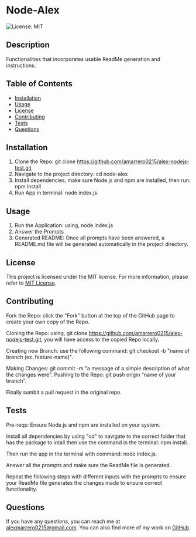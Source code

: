 # Node-Alex

  ![License: MIT](https://img.shields.io/badge/License-MIT-blue.svg)

  ## Description
  Functionalities that incorporates usable ReadMe generation and instructions.

  ## Table of Contents
  - [Installation](#installation)
  - [Usage](#usage)
  - [License](#license)
  - [Contributing](#contributing)
  - [Tests](#tests)
  - [Questions](#questions)

  ## Installation
  1) Clone the Repo: git clone https://github.com/amarrero0215/alex-nodejs-test.git 
  2) Navigate to the project directory: cd node-alex 
  3) Install dependencies, make sure Node.js and npm are installed, then run: npm install 
  4) Run App in terminal: node index.js

  ## Usage
  1) Run the Application: using, node index.js 
  2) Answer the Prompts 
  3) Generated README: Once all prompts have been answered, a README.md file will be generated automatically in the project directory.

  ## License
  This project is licensed under the MIT license.
  For more information, please refer to [MIT License](https://opensource.org/licenses/MIT).

  ## Contributing
  Fork the Repo: click the "Fork" button at the top of the GitHub page to create your own copy of the Repo.

  Cloning the Repo: using, git clone https://github.com/amarrero0215/alex-nodejs-test.git, you will have access to the copied Repo locally.

  Creating new Branch: use the following command: git checkout -b "name of branch (ex. feature-name)".

  Making Changes: git commit -m "a message of a simple description of what the changes were".
   Pushing to the Repo: git push origin "name of your branch".

  Finally sumbit a pull request in the original repo.

  ## Tests
  Pre-reqs: Ensure Node.js and npm are installed on your system. 
  
  Install all dependencies by using "cd" to navigate to the correct folder that has the package to intall then use the command in the terminal: npm install. 
  
  Then run the app in the terminal with command: node index.js. 
  
  Answer all the prompts and make sure the ReadMe file is generated. 
  
  Repeat the following steps with different inputs with the prompts to ensure your ReadMe file generates the changes made to ensure correct functionality.

  ## Questions
  If you have any questions, you can reach me at [alexmarrero0215@gmail.com](mailto:alexmarrero0215@gmail.com).
  You can also find more of my work on [GitHub](https://github.com/Amarrero0215).
  
